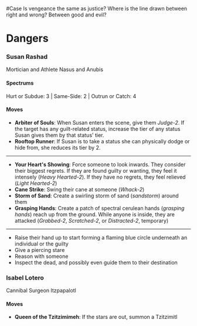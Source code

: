 #Case Is vengeance the same as justice? Where is the line drawn between right and wrong? Between good and evil?

# Dangers
### Susan Rashad
Mortician and Athlete
Nasus and Anubis
#### Spectrums
Hurt or Subdue: 3 | Same-Side: 2 | Outrun or Catch: 4
#### Moves
- **Arbiter of Souls**: When Susan enters the scene, give them *Judge-2*. If the target has any guilt-related status, increase the tier of any status Susan gives them by that status' tier.
- **Rooftop Runner**: If Susan is to take a status she can physically dodge or hide from, she reduces its tier by 2.
- ---
- **Your Heart's Showing**: Force someone to look inwards. They consider their biggest regrets. If they are found guilty or wanting, they feel it intensely (*Heavy Hearted-2*). If they have no regrets, they feel relieved (*Light Hearted-2*)
- **Cane Strike**: Swing their cane at someone (*Whack-2*)
- **Storm of Sand**: Create a swirling storm of sand (*sandstorm*) around them
- **Grasping Hands**: Create a patch of spectral cerulean hands (*grasping hands*) reach up from the ground. While anyone is inside, they are attacked (*Grabbed-2*, *Scratched-2*, or *Distracted-2*, temporary)
- ---
- Raise their hand up to start forming a flaming blue circle underneath an individual or the guilty
- Give a piercing stare
- Reason with someone
- Inspect the dead, and possibly even guide them to their destination
### Isabel Lotero
Cannibal Surgeon
Itzpapalotl

#### Moves
- **Queen of the Tzitzimimeh**: If the stars are out, summon a Tzitzimitl